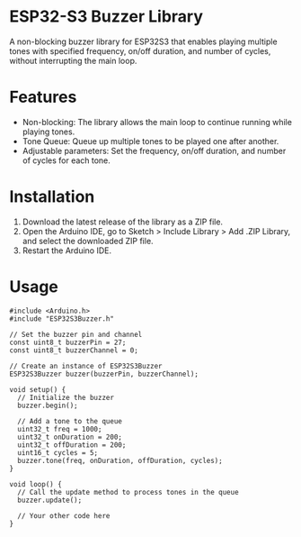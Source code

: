 # ESP32-S3 Buzzer Library

A non-blocking buzzer library for ESP32S3 that enables playing multiple tones with specified frequency, on/off duration, and number of cycles, without interrupting the main loop.

# Features
- Non-blocking: The library allows the main loop to continue running while playing tones.
- Tone Queue: Queue up multiple tones to be played one after another.
- Adjustable parameters: Set the frequency, on/off duration, and number of cycles for each tone.

# Installation
1. Download the latest release of the library as a ZIP file.
2. Open the Arduino IDE, go to Sketch > Include Library > Add .ZIP Library, and select the downloaded ZIP file.
3. Restart the Arduino IDE.

# Usage
```
#include <Arduino.h>
#include "ESP32S3Buzzer.h"

// Set the buzzer pin and channel
const uint8_t buzzerPin = 27;
const uint8_t buzzerChannel = 0;

// Create an instance of ESP32S3Buzzer
ESP32S3Buzzer buzzer(buzzerPin, buzzerChannel);

void setup() {
  // Initialize the buzzer
  buzzer.begin();
  
  // Add a tone to the queue
  uint32_t freq = 1000;
  uint32_t onDuration = 200;
  uint32_t offDuration = 200;
  uint16_t cycles = 5;
  buzzer.tone(freq, onDuration, offDuration, cycles);
}

void loop() {
  // Call the update method to process tones in the queue
  buzzer.update();
  
  // Your other code here
}
```
